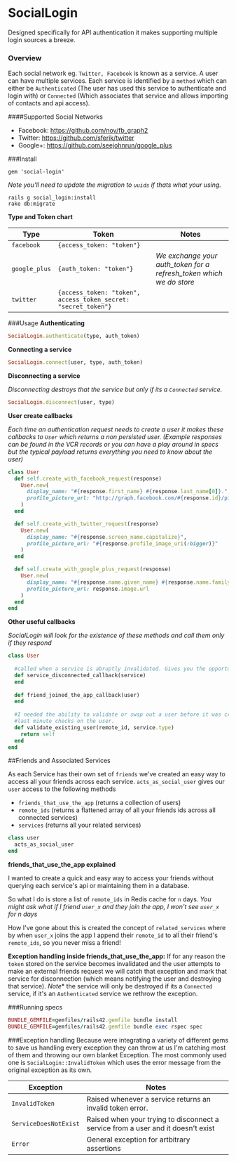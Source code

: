 # SocialLogin

Designed specifically for API authentication it makes supporting multiple login sources a breeze.

### Overview
Each social network eg. `Twitter, Facebook` is known as a service. A user can have multiple services.
Each service is identified by a `method` which can either be `Authenticated` (The user has used this service to authenticate and login with) or `Connected` (Which associates that service and allows importing of contacts and api access).

####Supported Social Networks
- Facebook: https://github.com/nov/fb_graph2
- Twitter:  https://github.com/sferik/twitter
- Google+: https://github.com/seejohnrun/google_plus

###Install
```
gem 'social-login'
```

*Note you'll need to update the migration to `uuids` if thats what your using.*

```
rails g social_login:install
rake db:migrate
```
**Type and Token chart**

Type | Token | Notes
--- | --- | ---
`facebook`| `{access_token: "token"}`
`google_plus`| `{auth_token: "token"}`| *We exchange your auth_token for a refresh_token which we do store*
`twitter`| `{access_token: "token", access_token_secret: "secret_token"}`

###Usage
**Authenticating**

```ruby
SocialLogin.authenticate(type, auth_token)
```

**Connecting a service**

```ruby
SocialLogin.connect(user, type, auth_token)
```

**Disconnecting a service**

*Disconnecting destroys that the service but only if its a `Connected` service.*
```ruby
SocialLogin.disconnect(user, type)
```

**User create callbacks**

*Each time an authentication request needs to create a user it makes these callbacks to `User` which returns a non persisted user.
(Example responses can be found in the VCR records or you can have a play around in specs but the typical payload returns everything you need to know about the user)*

```ruby
class User
  def self.create_with_facebook_request(response)
    User.new(
      display_name: "#{response.first_name} #{response.last_name[0]}.",
      profile_picture_url: "http://graph.facebook.com/#{response.id}/picture?type=small"
    )
  end

  def self.create_with_twitter_request(response)
    User.new(
      display_name: "#{response.screen_name.capitalize}",
      profile_picture_url: "#{response.profile_image_uri(:bigger)}"
    )
  end

  def self.create_with_google_plus_request(response)
    User.new(
      display_name: "#{response.name.given_name} #{response.name.family_name[0]}.",
      profile_picture_url: response.image.url
    )
  end
end
```
**Other useful callbacks**

*SocialLogin will look for the existence of these methods and call them only if they respond*
```ruby
class User
  
  #called when a service is abruptly invalidated. Gives you the opportunity to act or inform your users
  def service_disconnected_callback(service)
  end
  
  def friend_joined_the_app_callback(user)
  end
  
  #I needed the ability to validate or swap out a user before it was created so this method can perform 
  #last minute checks on the user. 
  def validate_existing_user(remote_id, service.type)
    return self
  end
end
```

##Friends and Associated Services

As each Service has their own set of `friends` we've created an easy way to access all your friends across each service. `acts_as_social_user` gives our `user` access to the following methods
- `friends_that_use_the_app` (returns a collection of users)
- `remote_ids` (returns a flattened array of all your friends ids across all connected services)
- `services` (returns all your related services)

```ruby
class user
  acts_as_social_user
end
```

**friends_that_use_the_app explained**

I wanted to create a quick and easy way to access your friends without querying each service's api or maintaining them in a database. 

So what I do is store a list of `remote_ids` in Redis cache for `n` days. 
*You might ask what if I friend `user_x` and they join the app, I won't see `user_x` for n days*

How I've gone about this is created the concept of `related_services` where by when `user_x` joins the app I append their `remote_id` to all their friend's `remote_ids`, so you never miss a friend! 

**Exception handling inside friends_that_use_the_app:**
If for any reason the `token` stored on the service becomes invalidated and the user attempts to make an external  friends request we will catch that exception and mark that service for disconnection (which means notifying the user and destroying that service). *Note** the service will only be destroyed if its a `Connected` service, if it's an `Authenticated` service we rethrow the exception.

###Running specs

```ruby
BUNDLE_GEMFILE=gemfiles/rails42.gemfile bundle install
BUNDLE_GEMFILE=gemfiles/rails42.gemfile bundle exec rspec spec
```

###Exception handling
Because were integrating a variety of different gems to save us handling every exception they can throw at us I'm catching most of them and throwing our own blanket Exception. The most commonly used one is `SocialLogin::InvalidToken` which uses the error message from the original exception as its own.

Exception | Notes
--- | ---
`InvalidToken`| Raised whenever a service returns an invalid token error.
`ServiceDoesNotExist`| Raised when your trying to disconnect a service from a user and it doesn't exist
`Error`| General exception for artbitrary assertions
